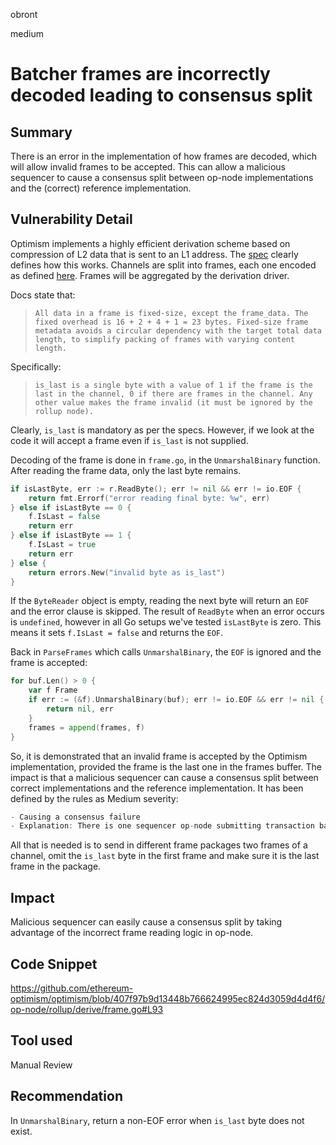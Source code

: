 obront

medium

# Batcher frames are incorrectly decoded leading to consensus split

## Summary

There is an error in the implementation of how frames are decoded, which will allow invalid frames to be accepted. This can allow a malicious sequencer to cause a consensus split between op-node implementations and the (correct) reference implementation. 

## Vulnerability Detail

Optimism implements a highly efficient derivation scheme based on compression of L2 data that is sent to an L1 address. The [spec](https://github.com/ethereum-optimism/optimism/blob/develop/specs/derivation.md#l2-chain-derivation-specification) clearly defines how this works. Channels are split into frames, each one encoded as defined [here](https://github.com/ethereum-optimism/optimism/blob/develop/specs/derivation.md#frame-format). Frames will be aggregated by the derivation driver.

Docs state that:
> `All data in a frame is fixed-size, except the frame_data. The fixed overhead is 16 + 2 + 4 + 1 = 23 bytes. Fixed-size frame metadata avoids a circular dependency with the target total data length, to simplify packing of frames with varying content length.`

Specifically:
> `is_last is a single byte with a value of 1 if the frame is the last in the channel, 0 if there are frames in the channel. Any other value makes the frame invalid (it must be ignored by the rollup node).`

Clearly, `is_last` is mandatory as per the specs. However, if we look at the code it will accept a frame even if `is_last` is not supplied.

Decoding of the frame is done in `frame.go`, in the `UnmarshalBinary` function. After reading the frame data, only the last byte remains.
```go
if isLastByte, err := r.ReadByte(); err != nil && err != io.EOF {
	return fmt.Errorf("error reading final byte: %w", err)
} else if isLastByte == 0 {
	f.IsLast = false
	return err
} else if isLastByte == 1 {
	f.IsLast = true
	return err
} else {
	return errors.New("invalid byte as is_last")
}
```
If the `ByteReader` object is empty, reading the next byte will return an `EOF` and the error clause is skipped. The result of `ReadByte` when an error occurs is `undefined`, however in all Go setups we've tested `isLastByte` is zero. This means it sets `f.IsLast = false` and returns the `EOF`.

Back in `ParseFrames` which calls `UnmarshalBinary`, the `EOF` is ignored and the frame is accepted:
```go
for buf.Len() > 0 {
	var f Frame
	if err := (&f).UnmarshalBinary(buf); err != io.EOF && err != nil {
		return nil, err
	}
	frames = append(frames, f)
}
```
So, it is demonstrated that an invalid frame is accepted by the Optimism implementation, provided the frame is the last one in the frames buffer. The impact is that a malicious sequencer can cause a consensus split between correct implementations and the reference implementation. It has been defined by the rules as Medium severity:
```go
- Causing a consensus failure
- Explanation: There is one sequencer op-node submitting transaction batches to L1, but many verifier op-nodes will read these batches and check the results of its execution. The sequencer and verifiers must remain in consensus, even in the event of an L1 reorg.
```
All that is needed is to send in different frame packages two frames of a channel, omit the `is_last` byte in the first frame and make sure it is the last frame in the package.

## Impact

Malicious sequencer can easily cause a consensus split by taking advantage of the incorrect frame reading logic in op-node.

## Code Snippet

https://github.com/ethereum-optimism/optimism/blob/407f97b9d13448b766624995ec824d3059d4d4f6/op-node/rollup/derive/frame.go#L93

## Tool used

Manual Review

## Recommendation

In `UnmarshalBinary`, return a non-EOF error when `is_last` byte does not exist.